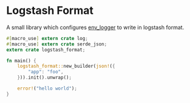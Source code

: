 # Logstash Format

A small library which configures [env_logger](http://rust-lang-nursery.github.io/log/env_logger/) to write in logstash format.

```rust
#[macro_use] extern crate log;
#[macro_use] extern crate serde_json;
extern crate logstash_format;

fn main() {
    logstash_format::new_builder(json!({
        "app": "foo",
    })).init().unwrap();

    error!("hello world");
}
```
